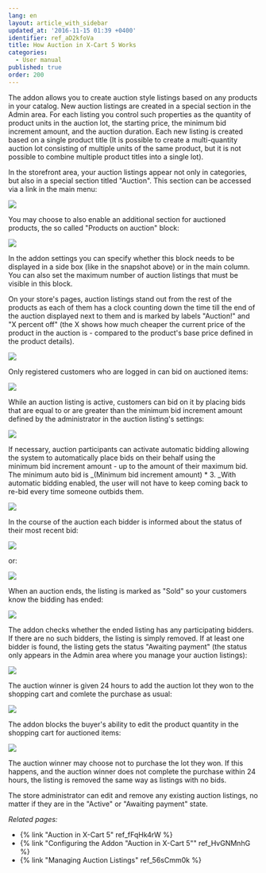 ```yaml
---
lang: en
layout: article_with_sidebar
updated_at: '2016-11-15 01:39 +0400'
identifier: ref_aD2kfoVa
title: How Auction in X-Cart 5 Works
categories:
  - User manual
published: true
order: 200
---
```



The addon allows you to create auction style listings based on any products in your catalog. New auction listings are created in a special section in the Admin area. For each listing you control such properties as the quantity of product units in the auction lot, the starting price, the minimum bid increment amount, and the auction duration. Each new listing is created based on a single product title (It is possible to create a multi-quantity auction lot consisting of multiple units of the same product, but it is not possible to combine multiple product titles into a single lot).

In the storefront area, your auction listings appear not only in categories, but also in a special section titled "Auction". This section can be accessed via a link in the main menu:

![]({{site.baseurl}}/attachments/8225140/8356098.png)
 
You may choose to also enable an additional section for auctioned products, the so called "Products on auction" block:

![]({{site.baseurl}}/attachments/8225140/8356099.png)

In the addon settings you can specify whether this block needs to be displayed in a side box (like in the snapshot above) or in the main column. You can also set the maximum number of auction listings that must be visible in this block.

On your store's pages, auction listings stand out from the rest of the products as each of them has a clock counting down the time till the end of the auction displayed next to them and is marked by labels "Auction!" and "X percent off" (the X shows how much cheaper the current price of the product in the auction is - compared to the product's base price defined in the product details). 

![]({{site.baseurl}}/attachments/8225140/8356111.png)

Only registered customers who are logged in can bid on auctioned items:

![]({{site.baseurl}}/attachments/8225140/8356112.png)

While an auction listing is active, customers can bid on it by placing bids that are equal to or are greater than the minimum bid increment amount defined by the administrator in the auction listing's settings:

![]({{site.baseurl}}/attachments/8225140/8356113.png)

If necessary, auction participants can activate automatic bidding allowing the system to automatically place bids on their behalf using the minimum bid increment amount - up to the amount of their maximum bid. The minimum auto bid is _(Minimum bid increment amount) * 3. _With automatic bidding enabled, the user will not have to keep coming back to re-bid every time someone outbids them.

![]({{site.baseurl}}/attachments/8225140/8356114.png)

In the course of the auction each bidder is informed about the status of their most recent bid:

![]({{site.baseurl}}/attachments/8225140/8356119.png)

or:

![]({{site.baseurl}}/attachments/8225140/8356121.png)

When an auction ends, the listing is marked as "Sold" so your customers know the bidding has ended:

![]({{site.baseurl}}/attachments/8225140/8356118.png)

The addon checks whether the ended listing has any participating bidders. If there are no such bidders, the listing is simply removed. If at least one bidder is found, the listing gets the status "Awaiting payment" (the status only appears in the Admin area where you manage your auction listings):

![]({{site.baseurl}}/attachments/8225140/8356117.png)

The auction winner is given 24 hours to add the auction lot they won to the shopping cart and comlete the purchase as usual:

![]({{site.baseurl}}/attachments/8225140/8356115.png)

The addon blocks the buyer's ability to edit the product quantity in the shopping cart for auctioned items: 

![]({{site.baseurl}}/attachments/8225140/8356116.png)

The auction winner may choose not to purchase the lot they won. If this happens, and the auction winner does not complete the purchase within 24 hours, the listing is removed the same way as listings with no bids.

The store administrator can edit and remove any existing auction listings, no matter if they are in the "Active" or "Awaiting payment" state.

_Related pages:_

*   {% link "Auction in X-Cart 5" ref_fFqHk4rW %}
*   {% link "Configuring the Addon "Auction in X-Cart 5"" ref_HvGNMnhG %}
*   {% link "Managing Auction Listings" ref_56sCmm0k %}
